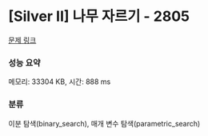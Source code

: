 # [Silver II] 나무 자르기 - 2805 

[문제 링크](https://www.acmicpc.net/problem/2805) 

### 성능 요약

메모리: 33304 KB, 시간: 888 ms

### 분류

이분 탐색(binary_search), 매개 변수 탐색(parametric_search)

